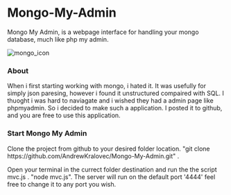 # Mongo-My-Admin


Mongo My Admin, is a webpage interface for handling your mongo database, much like php my admin. 

![mongo_icon](https://github.com/AndrewKralovec/E-learn/blob/master/views/images/MyMongoAdmin.png)


<h3> About </h3> 
When i first starting working with mongo, i hated it. It was usefully for simply json paresing, however i found it unstructured compaired with SQL. I thuoght i was hard to naviagate and i wished they had a admin page like phpmyadmin. So i decided to make such a application. I posted it to github, and you are free to use this application.  

<h3> Start Mongo My Admin </h3> 
<p>
Clone the project from github to your desired folder location. "git clone https://github.com/AndrewKralovec/Mongo-My-Admin.git" . 
</p>
Open your terminal in the currect folder destination and run the the script mvc.js . "node mvc.js". The server will run on the default port '4444' feel free to change it to any port you wish. 





